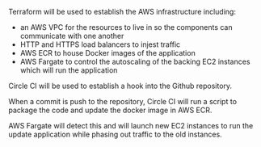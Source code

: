 Terraform will be used to establish the AWS infrastructure including:

* an AWS VPC for the resources to live in so the components can communicate with one another
* HTTP and HTTPS load balancers to injest traffic
* AWS ECR to house Docker images of the application
* AWS Fargate to control the autoscaling of the backing EC2 instances which will run the application

Circle CI will be used to establish a hook into the Github repository.

When a commit is push to the repository, Circle CI will run a script to package
the code and update the docker image in AWS ECR.

AWS Fargate will detect this and will launch new EC2 instances to run the update 
application while phasing out traffic to the old instances.

